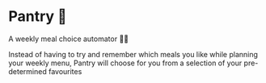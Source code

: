 # Pantry 🥘

A weekly meal choice automator 🤖🥘

Instead of having to try and remember which meals you like while planning your weekly menu, Pantry will choose for you from a selection of your pre-determined favourites
